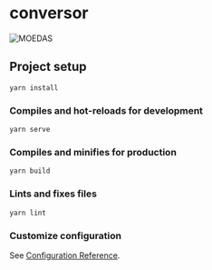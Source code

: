 # conversor
![MOEDAS](https://user-images.githubusercontent.com/48127640/97091665-d2195f80-1613-11eb-92ab-21fd00bf8c16.PNG)

## Project setup
```
yarn install
```

### Compiles and hot-reloads for development
```
yarn serve
```

### Compiles and minifies for production
```
yarn build
```

### Lints and fixes files
```
yarn lint
```

### Customize configuration
See [Configuration Reference](https://cli.vuejs.org/config/).
